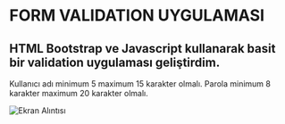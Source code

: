 # FORM VALIDATION UYGULAMASI

## HTML Bootstrap ve Javascript kullanarak basit bir validation uygulaması geliştirdim.
Kullanıcı adı minimum 5 maximum 15 karakter olmalı. Parola minimum 8 karakter maximum 20 karakter olmalı.


![Ekran Alıntısı](https://user-images.githubusercontent.com/43342664/185156178-43ba4289-a624-4903-8f33-7e4ac61305e6.PNG)
